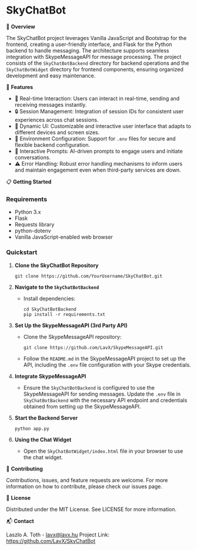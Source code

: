 # SkyChatBot

🚀 **Overview**

The SkyChatBot project leverages Vanilla JavaScript and Bootstrap for the frontend, creating a user-friendly interface, and Flask for the Python backend to handle messaging. The architecture supports seamless integration with SkypeMessageAPI for message processing. The project consists of the `SkyChatBotBackend` directory for backend operations and the `SkyChatBotWidget` directory for frontend components, ensuring organized development and easy maintenance.

🌟 **Features**

- 📡 Real-time Interaction: Users can interact in real-time, sending and receiving messages instantly.
- 🔒 Session Management: Integration of session IDs for consistent user experiences across chat sessions.
- 🎨 Dynamic UI: Customizable and interactive user interface that adapts to different devices and screen sizes.
- 🔐 Environment Configuration: Support for `.env` files for secure and flexible backend configuration.
- 🤖 Interactive Prompts: AI-driven prompts to engage users and initiate conversations.
- ⚠️ Error Handling: Robust error handling mechanisms to inform users and maintain engagement even when third-party services are down.

📋 **Getting Started**

### Requirements

- Python 3.x
- Flask
- Requests library
- python-dotenv
- Vanilla JavaScript-enabled web browser

### Quickstart

1. **Clone the SkyChatBot Repository**
   ```
   git clone https://github.com/YourUsername/SkyChatBot.git
   ```

2. **Navigate to the `SkyChatBotBackend`**
   - Install dependencies:
     ```
     cd SkyChatBotBackend
     pip install -r requirements.txt
     ```

3. **Set Up the SkypeMessageAPI (3rd Party API)**
   - Clone the SkypeMessageAPI repository:
     ```
     git clone https://github.com/LavX/SkypeMessageAPI.git
     ```
   - Follow the `README.md` in the SkypeMessageAPI project to set up the API, including the `.env` file configuration with your Skype credentials.

4. **Integrate SkypeMessageAPI**
   - Ensure the `SkyChatBotBackend` is configured to use the SkypeMessageAPI for sending messages. Update the `.env` file in `SkyChatBotBackend` with the necessary API endpoint and credentials obtained from setting up the SkypeMessageAPI.

5. **Start the Backend Server**
   ```
   python app.py
   ```

6. **Using the Chat Widget**
   - Open the `SkyChatBotWidget/index.html` file in your browser to use the chat widget.

👐 **Contributing**

Contributions, issues, and feature requests are welcome. For more information on how to contribute, please check our issues page.

📜 **License**

Distributed under the MIT License. See LICENSE for more information.

📬 **Contact**

Laszlo A. Toth - lavx@lavx.hu
Project Link: https://github.com/LavX/SkyChatBot